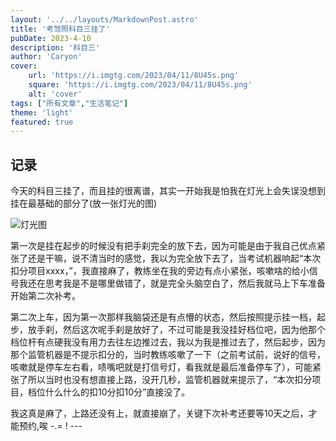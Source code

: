 ```yaml
---
layout: '../../layouts/MarkdownPost.astro'
title: '考驾照科目三挂了'
pubDate: 2023-4-10
description: '科目三'
author: 'Caryon'
cover:
    url: 'https://i.imgtg.com/2023/04/11/8U45s.png'
    square: 'https://i.imgtg.com/2023/04/11/8U45s.png'
    alt: 'cover'
tags: ["所有文章","生活笔记"]
theme: 'light'
featured: true
---
```


## 记录
今天的科目三挂了，而且挂的很离谱，其实一开始我是怕我在灯光上会失误没想到挂在最基础的部分了(放一张灯光的图)


![灯光图](https://i.imgtg.com/2023/04/11/8UgDP.jpg)


第一次是挂在起步的时候没有把手刹完全的放下去，因为可能是由于我自己优点紧张了还是干嘛，说不清当时的感觉，我以为完全放下去了，当考试机器响起“本次扣分项目xxxx，”，我直接麻了，教练坐在我的旁边有点小紧张，咳嗽啥的给小信号我还在思考我是不是哪里做错了，就是完全头脑空白了，然后我就马上下车准备开始第二次补考。


第二次上车，因为第一次那样我脑袋还是有点懵的状态，然后按照提示挂一档，起步，放手刹，然后这次呢手刹是放好了，不过可能是我没挂好档位吧，因为他那个档位杆有点硬我没有用力去往左边推过去，我以为我是推过去了，然后起步，因为那个监管机器是不提示扣分的，当时教练咳嗽了一下（之前考试前，说好的信号，咳嗽就是停车左右看，啧嘴吧就是打信号灯，看我就是最后准备停车了），可能紧张了所以当时也没有想直接上路，没开几秒，监管机器就来提示了，“本次扣分项目，档位什么什么的扣10分扣10分”直接没了。


我这真是麻了，上路还没有上，就直接崩了，关键下次补考还要等10天之后，才能预约,唉 -.= ! ---